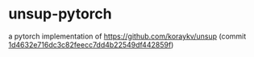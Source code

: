 # unsup-pytorch
a pytorch implementation of https://github.com/koraykv/unsup
(commit [1d4632e716dc3c82feecc7dd4b22549df442859f](https://github.com/koraykv/unsup/tree/1d4632e716dc3c82feecc7dd4b22549df442859f))
